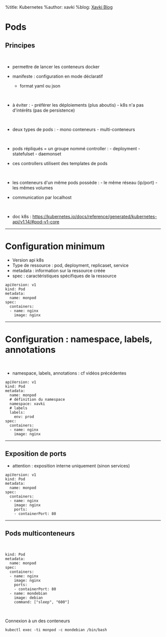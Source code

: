 %title: Kubernetes 
%author: xavki
%blog: [Xavki Blog](https://xavki.blog)

# Pods

## Principes

<br>

* permettre de lancer les conteneurs docker

* manifeste : configuration en mode déclaratif
	- format yaml ou json

<br>

* à éviter : 
		- préférer les déploiements (plus aboutis)
		- k8s n'a pas d'intérêts (pas de persistence)

<br>

* deux types de pods :
		- mono conteneurs
		- multi-conteneurs

<br>

* pods répliqués = un groupe nommé controller :
		- deployment
		- statefulset
		- daemonset

* ces controllers utilisent des templates de pods

<br>

* les conteneurs d'un même pods possède : 
		- le même réseau (ip/port)
		- les mêmes volumes

* communication par localhost

<br>

* doc k8s : https://kubernetes.io/docs/reference/generated/kubernetes-api/v1.14/#pod-v1-core

---------------------------------------------------------------------------


# Configuration minimum

* Version api k8s
* Type de ressource : pod, deployment, replicaset, service
* metadata : information sur la ressource créée
* spec : caractéristiques spécifiques de la ressource

```
apiVersion: v1
kind: Pod
metadata:
  name: monpod
spec:
  containers:
  - name: nginx
    image: nginx
```


--------------------------------------------------------------------------


# Configuration : namespace, labels, annotations


<br>

* namespace, labels, annotations : cf vidéos précédentes

```
apiVersion: v1
kind: Pod
metadata:
  name: monpod
  # définition du namespace
  namespace: xavki
  # labels
  labels:
    env: prod
spec:
  containers:
  - name: nginx
    image: nginx
```


--------------------------------------------------------------------------

## Exposition de ports

* attention : exposition interne uniquement (sinon services)

```
apiVersion: v1
kind: Pod
metadata:
  name: monpod
spec:
  containers:
  - name: nginx
    image: nginx
    ports:
    - containerPort: 80
```

-------------------------------------------------------------------------

## Pods multiconteneurs

<br>

```
kind: Pod
metadata:
  name: monpod
spec:
  containers:
  - name: nginx
    image: nginx
    ports:
    - containerPort: 80
  - name: mondebian
    image: debian
    command: ["sleep", "600"]
```
<br>

Connexion à un des conteneurs 

```
kubectl exec -ti monpod -c mondebian /bin/bash
```

